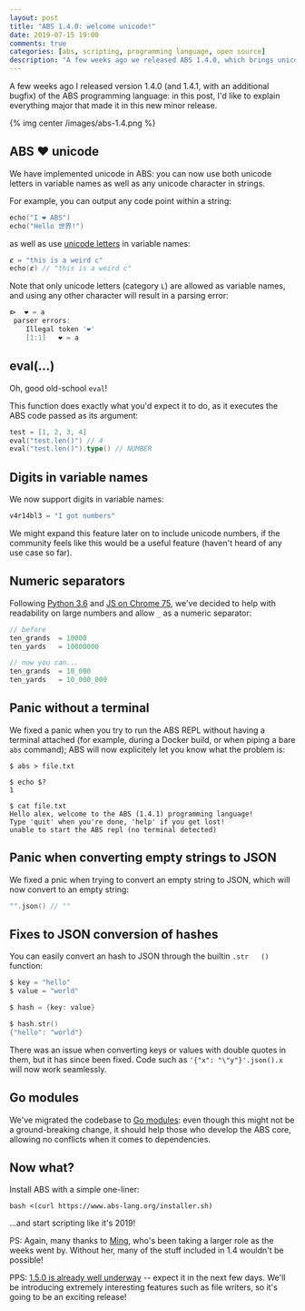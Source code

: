 ```yaml
---
layout: post
title: "ABS 1.4.0: welcome unicode!"
date: 2019-07-15 19:00
comments: true
categories: [abs, scripting, programming language, open source]
description: "A few weeks ago we released ABS 1.4.0, which brings unicode, a few more features and some bugfixes to the language."
---
```


A few weeks ago I released version 1.4.0 (and 1.4.1, with an additional bugfix)
of the ABS programming language: in this post, I'd like to explain everything
major that made it in this new minor release.

{% img center /images/abs-1.4.png %}

<!-- more -->

## ABS ❤ unicode

We have implemented unicode in ABS: you can now use both
unicode letters in variable names as well as any
unicode character in strings.

For example, you can output any code point within a string:

``` go
echo("I ❤ ABS")
echo("Hello 世界!")
```

as well as use [unicode letters](https://www.compart.com/en/unicode/category) in variable names:

``` go
ȼ = "this is a weird c"
echo(ȼ) // "this is a weird c"
```

Note that only unicode letters (category `L`) are allowed as variable
names, and using any other character will result in a parsing error:

``` go
⧐  ❤ = a
 parser errors:
	Illegal token '❤'
	[1:1]	❤ = a
```

## eval(...)

Oh, good old-school `eval`!

This function does exactly what you'd expect it to do, as it executes
the ABS code passed as its argument:

``` go
test = [1, 2, 3, 4]
eval("test.len()") // 4
eval("test.len()").type() // NUMBER
```

## Digits in variable names

We now support digits in variable names:

``` go
v4r14bl3 = "I got numbers"
```

We might expand this feature later on to include unicode numbers,
if the community feels like this would be a useful feature (haven't
heard of any use case so far).

## Numeric separators

Following [Python 3.6](https://www.python.org/dev/peps/pep-0515/)
and [JS on Chrome 75](https://github.com/tc39/proposal-numeric-separator),
we've decided to help with readability on large numbers and allow
`_` as a numeric separator:

``` go
// before
ten_grands  = 10000
ten_yards   = 10000000

// now you can...
ten_grands  = 10_000
ten_yards   = 10_000_000
```

## Panic without a terminal

We fixed a panic when you try to run the ABS REPL without
having a terminal attached (for example, during a Docker
build, or when piping a bare `abs` command); ABS will now
explicitely let you know what the problem is:

```
$ abs > file.txt

$ echo $?
1

$ cat file.txt 
Hello alex, welcome to the ABS (1.4.1) programming language!
Type 'quit' when you're done, 'help' if you get lost!
unable to start the ABS repl (no terminal detected)
```

## Panic when converting empty strings to JSON

We fixed a pnic when trying to convert an empty string
to JSON, which will now convert to an empty string:

``` go
"".json() // ""
```

## Fixes to JSON conversion of hashes

You can easily convert an hash to JSON through the
builtin `.str   ()` function:

``` go
$ key = "hello"
$ value = "world"

$ hash = {key: value}

$ hash.str()
{"hello": "world"}
```

There was an issue when converting keys or values with
double quotes in them, but it has since been fixed.
Code such as `'{"x": "\"y"}'.json().x` will now work
seamlessly.

## Go modules

We've migrated the codebase to [Go modules](https://github.com/golang/go/wiki/Modules):
even though this might not be a ground-breaking change, it should
help those who develop the ABS core, allowing no conflicts when it
comes to dependencies.

## Now what?

Install ABS with a simple one-liner:

```
bash <(curl https://www.abs-lang.org/installer.sh)
```

...and start scripting like it's 2019!

PS: Again, many thanks to [Ming](https://github.com/mingwho),
who's been taking a larger role as the weeks went by. Without her,
many of the stuff included in 1.4 wouldn't be possible!

PPS: [1.5.0 is already well underway](https://github.com/abs-lang/abs/milestone/12) -- expect
it in the next few days. We'll be introducing extremely
interesting features such as file writers, so it's going
to be an exciting release!